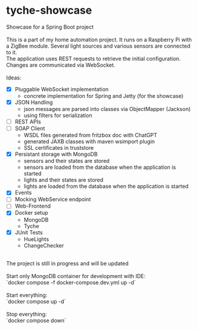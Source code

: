 # tyche-showcase
Showcase for a Spring Boot project<br />
<br />
This is a part of my home automation project. It runs on a Raspberry Pi with a ZigBee module. Several light sources and various sensors are connected to it.<br />
The application uses REST requests to retrieve the initial configuration. Changes are communicated via WebSocket.<br />
<br />
Ideas:<br />
* [x] Pluggable WebSocket implementation
  - concrete implementation for Spring and Jetty (for the showcase)
* [x] JSON Handling
  - json messages are parsed into classes via ObjectMapper (Jackson)
  - using filters for serialization
* [ ] REST APIs
* [ ] SOAP Client
  - WSDL files generated from fritzbox doc with ChatGPT
  - generated JAXB classes with maven wsimport plugin
  - SSL certificates in truststore
* [x] Persistant storage with MongoDB
  - sensors and their states are stored
  - sensors are loaded from the database when the application is started
  - lights and their states are stored
  - lights are loaded from the database when the application is started
* [x] Events
* [ ] Mocking WebService endpoint
* [ ] Web-Frontend
* [x] Docker setup
  - MongoDB
  - Tyche
* [x] JUnit Tests
  - HueLights
  - ChangeChecker

<br />
The project is still in progress and will be updated<br />
<br />
Start only MongoDB container for development with IDE:<br />
`docker compose -f docker-compose.dev.yml up -d`<br />
<br />
Start everything:<br /> 
`docker compose up -d`<br />
<br />
Stop everything:<br />
`docker compose down`
